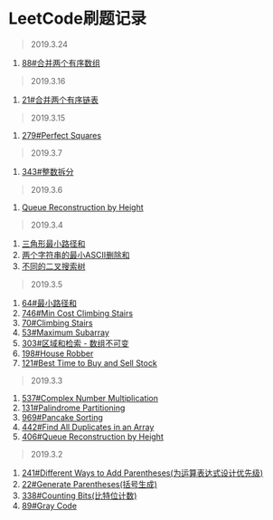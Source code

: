 # LeetCode刷题记录
> 2019.3.24
1. [88#合并两个有序数组](https://github.com/LDouble/skill-tree/blob/master/LeetCode/88.%E5%90%88%E5%B9%B6%E4%B8%A4%E4%B8%AA%E6%9C%89%E5%BA%8F%E6%95%B0%E7%BB%84.md)
> 2019.3.16
1. [21#合并两个有序链表](https://github.com/LDouble/skill-tree/blob/master/LeetCode/21.%20%E5%90%88%E5%B9%B6%E4%B8%A4%E4%B8%AA%E6%9C%89%E5%BA%8F%E9%93%BE%E8%A1%A8.md)
> 2019.3.15
1. [279#Perfect Squares](https://github.com/LDouble/skill-tree/blob/master/LeetCode/279.%20Perfect%20Squares.md)
> 2019.3.7 
1. [343#整数拆分](https://github.com/LDouble/skill-tree/blob/master/LeetCode/343.%20%E6%95%B4%E6%95%B0%E6%8B%86%E5%88%86.md)

> 2019.3.6
1. [Queue Reconstruction by Height](https://github.com/LDouble/skill-tree/blob/master/LeetCode/406.%20Queue%20Reconstruction%20by%20Height.md)

> 2019.3.4
1. [三角形最小路径和](https://github.com/LDouble/skill-tree/blob/master/LeetCode/120.%20%E4%B8%89%E8%A7%92%E5%BD%A2%E6%9C%80%E5%B0%8F%E8%B7%AF%E5%BE%84%E5%92%8C.md)
2. [两个字符串的最小ASCII删除和](https://github.com/LDouble/skill-tree/blob/master/LeetCode/712.%20%E4%B8%A4%E4%B8%AA%E5%AD%97%E7%AC%A6%E4%B8%B2%E7%9A%84%E6%9C%80%E5%B0%8FASCII%E5%88%A0%E9%99%A4%E5%92%8C.md)
3. [不同的二叉搜索树](https://github.com/LDouble/skill-tree/blob/master/LeetCode/96.%20%E4%B8%8D%E5%90%8C%E7%9A%84%E4%BA%8C%E5%8F%89%E6%90%9C%E7%B4%A2%E6%A0%91.md)

> 2019.3.5
1. [64#最小路径和](https://github.com/LDouble/skill-tree/blob/master/LeetCode/64.%20Minimum%20Path%20Sum.md)
2. [746#Min Cost Climbing Stairs](https://github.com/LDouble/skill-tree/blob/master/LeetCode/746.%20Min%20Cost%20Climbing%20Stairs.md)
3. [70#Climbing Stairs](https://github.com/LDouble/skill-tree/blob/master/LeetCode/70.%20Climbing%20Stairs.md)
4. [53#Maximum Subarray](https://github.com/LDouble/skill-tree/blob/master/LeetCode/53.%20Maximum%20Subarray.md)
5. [303#区域和检索 - 数组不可变](https://github.com/LDouble/skill-tree/blob/master/LeetCode/303.%20%E5%8C%BA%E5%9F%9F%E5%92%8C%E6%A3%80%E7%B4%A2%20-%20%E6%95%B0%E7%BB%84%E4%B8%8D%E5%8F%AF%E5%8F%98.md)
6. [198#House Robber](https://github.com/LDouble/skill-tree/blob/master/LeetCode/198.%20House%20Robber.md)
7. [121#Best Time to Buy and Sell Stock](https://github.com/LDouble/skill-tree/blob/master/LeetCode/121.%20Best%20Time%20to%20Buy%20and%20Sell%20Stock.md)

> 2019.3.3
1. [537#Complex Number Multiplication](https://github.com/LDouble/sikill-tree/tree/master/LeetCode)
2. [131#Palindrome Partitioning](https://github.com/LDouble/sikill-tree/blob/master/LeetCode/131.%20Palindrome%20Partitioning.md)
3. [969#Pancake Sorting](https://github.com/LDouble/skill-tree/blob/master/LeetCode/969.%20Pancake%20Sorting.md)
4. [442#Find All Duplicates in an Array](https://github.com/LDouble/skill-tree/blob/master/LeetCode/442.%20Find%20All%20Duplicates%20in%20an%20Array.md)
5. [406#Queue Reconstruction by Height](https://github.com/LDouble/skill-tree/blob/master/LeetCode/406.%20Queue%20Reconstruction%20by%20Height.md)

> 2019.3.2

1. [241#Different Ways to Add Parentheses(为运算表达式设计优先级)
](https://github.com/LDouble/sikill-tree/blob/master/LeetCode/241.Different%20Ways%20to%20Add%20Parentheses.md)
2. [22#Generate Parentheses(括号生成)](https://github.com/LDouble/sikill-tree/blob/master/LeetCode/22.%20Generate%20Parentheses.md)
3. [338#Counting Bits(比特位计数)](https://github.com/LDouble/sikill-tree/blob/master/LeetCode/338.%20Counting%20Bits.md)
4. [89#Gray Code](https://github.com/LDouble/sikill-tree/blob/master/LeetCode/89.%20Gray%20Code.md)
